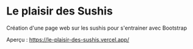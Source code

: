 # Le plaisir des Sushis

 Création d'une page web sur les sushis pour s'entrainer avec Bootstrap 
 
 Aperçu : https://le-plaisir-des-sushis.vercel.app/
